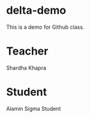 # delta-demo
This is a demo for Github class.

# Teacher
Shardha Khapra

# Student
Alamin Sigma Student

